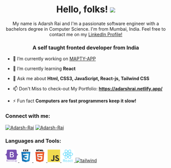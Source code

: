 <!-- <img src="https://static.dribbble.com/users/730703/screenshots/6581243/avento.gif" align ="Center" alt ="Persoon typing code"> -->
<h1 align="center">Hello, folks! <img src="https://raw.githubusercontent.com/MartinHeinz/MartinHeinz/master/wave.gif" width="30px"></h1>
<p align="center">My name is Adarsh Rai and I'm a passionate software engineer with a bachelors degree in Computer Science.
I'm from Mumbai, India. Feel free to contact me on my <a href="https://www.linkedin.com/in/adarshrai0">LinkedIn Profile!</a></p>

<h3 align="center">A self taught fronted developer from India</h3>



- 🔭 I’m currently working on [MAPTY-APP](https://mapty-app-adarshrai.netlify.app/)

- 🌱 I’m currently learning **React**




- 💬 Ask me about **Html, CSS3, JavaScript, React-js, Tailwind CSS**

- 📫 Don't Miss to check-out My Portfolio:     **https://adarshrai.netlify.app/**



- ⚡ Fun fact **Computers are fast programmers keep it slow!**

<h3 align="left">Connect with me:</h3>
<p align="left">

<a href="https://twitter.com/adarshrai00" target="blank"><img align="center" src="https://raw.githubusercontent.com/rahuldkjain/github-profile-readme-generator/master/src/images/icons/Social/twitter.svg" alt="Adarsh-Rai" height="30" width="40" /></a>
<a href="https://www.linkedin.com/in/adarsh-rai-0" target="blank"><img align="center" src="https://raw.githubusercontent.com/rahuldkjain/github-profile-readme-generator/master/src/images/icons/Social/linked-in-alt.svg" alt="Adarsh-Rai" height="30" width="40" /></a>
  




<h3 align="left">Languages and Tools:</h3>
<p align="left"> <a href="https://getbootstrap.com" target="_blank" rel="noreferrer"> <img src="https://raw.githubusercontent.com/devicons/devicon/master/icons/bootstrap/bootstrap-plain-wordmark.svg" alt="bootstrap" width="40" height="40"/> </a> <a href="https://www.w3schools.com/css/" target="_blank" rel="noreferrer"> <img src="https://raw.githubusercontent.com/devicons/devicon/master/icons/css3/css3-original-wordmark.svg" alt="css3" width="40" height="40"/> </a> <a href="https://www.w3.org/html/" target="_blank" rel="noreferrer"> <img src="https://raw.githubusercontent.com/devicons/devicon/master/icons/html5/html5-original-wordmark.svg" alt="html5" width="40" height="40"/> </a> <a href="https://developer.mozilla.org/en-US/docs/Web/JavaScript" target="_blank" rel="noreferrer"> <img src="https://raw.githubusercontent.com/devicons/devicon/master/icons/javascript/javascript-original.svg" alt="javascript" width="40" height="40"/> </a> <a href="https://reactjs.org/" target="_blank" rel="noreferrer"> <img src="https://raw.githubusercontent.com/devicons/devicon/master/icons/react/react-original-wordmark.svg" alt="react" width="40" height="40"/> </a> <a href="https://tailwindcss.com/" target="_blank" rel="noreferrer"> <img src="https://www.vectorlogo.zone/logos/tailwindcss/tailwindcss-icon.svg" alt="tailwind" width="40" height="40"/> </a> </p>


<!--
**AdarshRai0/AdarshRai0** is a ✨ _special_ ✨ repository because its `README.md` (this file) appears on your GitHub profile.

Here are some ideas to get you started:

- 🔭 I’m currently working on ...
- 🌱 I’m currently learning ...
- 👯 I’m looking to collaborate on ...
- 🤔 I’m looking for help with ...
- 💬 Ask me about ...
- 📫 How to reach me: ...
- 😄 Pronouns: ...
- ⚡ Fun fact: ...
-->
